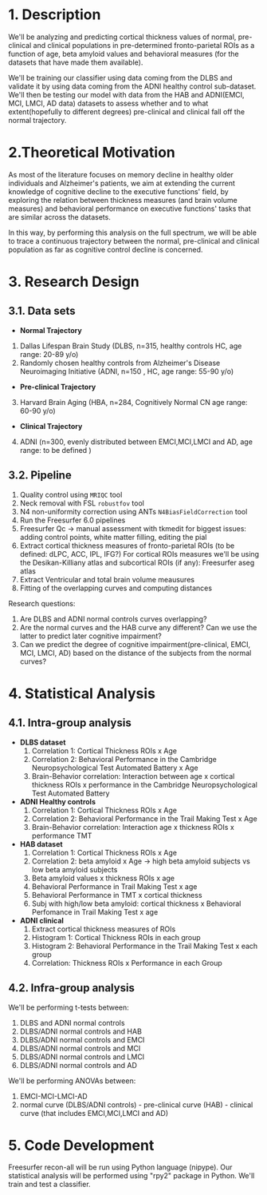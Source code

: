 # 1. Description
We'll be analyzing and predicting cortical thickness values of normal, pre-clinical and clinical populations in pre-determined fronto-parietal ROIs as a function of age, beta amyloid values and behavioral measures (for the datasets that have made them available).

We'll be training our classifier using data coming from the DLBS and validate it by using data coming from the ADNI healthy control sub-dataset. We'll then be testing our model with data from the HAB and ADNI(EMCI, MCI, LMCI, AD data) datasets to assess whether and to what extent(hopefully to different degrees) pre-clinical and clinical fall off the normal trajectory.   

# 2.Theoretical Motivation

As most of the literature focuses on memory decline in healthy older individuals and Alzheimer's patients, we aim at extending the current knowledge of cognitive decline to the executive functions' field, by exploring the relation between thickness measures (and brain volume measures) and behavioral performance on executive functions' tasks that are similar across the datasets.

In this way, by performing this analysis on the full spectrum, we will be able to trace a continuous trajectory between the normal, pre-clinical and clinical population as far as cognitive control decline is concerned.
# 3. Research Design

## 3.1. Data sets
* **Normal Trajectory**
1. Dallas Lifespan Brain Study (DLBS, n=315, healthy controls HC, age range: 20-89 y/o)
2. Randomly chosen healthy controls from Alzheimer's Disease Neuroimaging Initiative (ADNI, n=150 , HC,  age range: 55-90 y/o)
* **Pre-clinical Trajectory**
3. Harvard Brain Aging (HBA, n=284, Cognitively Normal CN age range: 60-90 y/o)
* **Clinical Trajectory**
4. ADNI (n=300, evenly distributed between EMCI,MCI,LMCI and AD, age range: to be defined )

## 3.2. Pipeline
1. Quality control using `MRIQC` tool
2. Neck removal with FSL `robustfov` tool
3. N4 non-uniformity correction using ANTs `N4BiasFieldCorrection` tool
4. Run the Freesurfer 6.0 pipelines
5. Freesurfer Qc → manual assessment with tkmedit for biggest issues: adding control points, white matter filling, editing the pial 
6. Extract cortical thickness measures of fronto-parietal ROIs (to be defined: dLPC, ACC, IPL, IFG?)
      For cortical ROIs measures we'll be using the Desikan-Killiany atlas and subcortical ROIs (if any): Freesurfer aseg atlas
7. Extract Ventricular and total brain volume meausures
8. Fitting of the overlapping curves and computing distances 

Research questions:
1. Are DLBS and ADNI normal controls curves overlapping? 
2. Are the normal curves and the HAB curve any different? Can we use the latter to predict later cognitive impairment?
3. Can we predict the degree of cognitive impairment(pre-clinical, EMCI, MCI, LMCI, AD) based on the distance of the subjects from the normal curves? 


# 4. Statistical Analysis
## 4.1. Intra-group analysis
* **DLBS dataset**
  1. Correlation 1: Cortical Thickness ROIs x Age
  2. Correlation 2: Behavioral Performance in the Cambridge Neuropsychological Test Automated Battery x Age
  3. Brain-Behavior correlation: Interaction between age x cortical thickness ROIs x performance in the Cambridge Neuropsychological Test Automated Battery
* **ADNI Healthy controls**
  1. Correlation 1: Cortical Thickness ROIs x Age
  2. Correlation 2: Behavioral Performance in the Trail Making Test x Age
  3. Brain-Behavior correlation: Interaction age x thickness ROIs x performance TMT
* **HAB dataset**
  1. Correlation 1: Cortical Thickness ROIs x Age
  2. Correlation 2: beta amyloid x Age → high beta amyloid subjects vs low beta amyloid subjects
  3. Beta amyloid values x thickness ROIs x age
  4. Behavioral Performance in Trail Making Test x age 
  5. Behavioral Performance in TMT x cortical thickness
  6. Subj with high/low beta amyloid: cortical thickness x Behavioral Perfomance in Trail Making Test x age
* **ADNI clinical**
  1. Extract cortical thickness measures of ROIs
  2. Histogram 1: Cortical Thickness ROIs in each group
  3. Histogram 2: Behavioral Performance in the Trail Making Test x each group
  4. Correlation: Thickness ROIs x Performance in each Group
  
## 4.2. Infra-group analysis
We'll be performing t-tests between:
1. DLBS and ADNI normal controls
2. DLBS/ADNI normal controls and HAB
3. DLBS/ADNI normal controls and EMCI
4. DLBS/ADNI normal controls and MCI
5. DLBS/ADNI normal controls and LMCI
6. DLBS/ADNI normal controls and AD

We'll be performing ANOVAs between:
1. EMCI-MCI-LMCI-AD
2. normal curve (DLBS/ADNI controls) - pre-clinical curve (HAB) - clinical curve (that includes EMCI,MCI,LMCI and AD)


# 5. Code Development 
Freesurfer recon-all will be run using Python language (nipype). 
Our statistical analysis will be performed using "rpy2" package in Python. 
We'll train and test a classifier.
